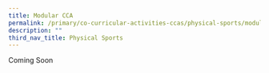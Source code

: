 ```yaml
---
title: Modular CCA
permalink: /primary/co-curricular-activities-ccas/physical-sports/modular-cca/
description: ""
third_nav_title: Physical Sports
---
```

<p>Coming Soon</p>
